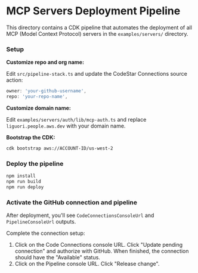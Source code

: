 # MCP Servers Deployment Pipeline

This directory contains a CDK pipeline that automates the deployment of all MCP (Model Context Protocol) servers in the `examples/servers/` directory.

### Setup

**Customize repo and org name:**

Edit `src/pipeline-stack.ts` and update the CodeStar Connections source action:

```typescript
owner: 'your-github-username',
repo: 'your-repo-name',
```

**Customize domain name:**

Edit `examples/servers/auth/lib/mcp-auth.ts` and replace `liguori.people.aws.dev` with your domain name.

**Bootstrap the CDK:**

```bash
cdk bootstrap aws://ACCOUNT-ID/us-west-2
```

### Deploy the pipeline

```bash
npm install
npm run build
npm run deploy
```

### Activate the GitHub connection and pipeline

After deployment, you'll see `CodeConnectionsConsoleUrl` and `PipelineConsoleUrl` outputs.

Complete the connection setup:

1. Click on the Code Connections console URL. Click "Update pending connection" and authorize with GitHub. When finished, the connection should have the "Available" status.
2. Click on the Pipeline console URL. Click "Release change".
